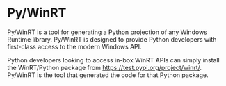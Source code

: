 # Py/WinRT

Py/WinRT is a tool for generating a Python projection of any Windows Runtime library. Py/WinRT is
designed to provide Python developers with first-class access to the modern Windows API.

Python developers looking to access in-box WinRT APIs can simply install the WinRT/Python package
from https://test.pypi.org/project/winrt/. Py/WinRT is the tool that generated the code for that
Python package.